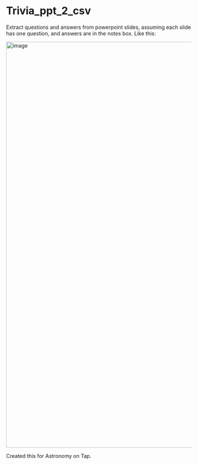 # Trivia_ppt_2_csv

Extract questions and answers from powerpoint slides, assuming each slide has one question, and answers are in the notes box. Like this:

<img width="1102" alt="image" src="https://github.com/user-attachments/assets/78876e34-ea5a-4b4c-9f97-d3b7efa4d0ea" />

Created this for Astronomy on Tap. 
